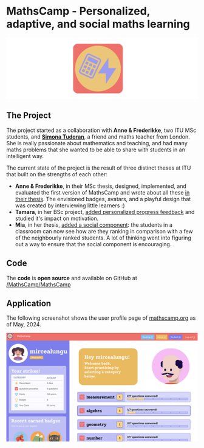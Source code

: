 # MathsCamp - Personalized, adaptive, and social maths learning 

![](../docs/assets/mathscamp-logo.png)
## The Project 

The project started as a collaboration with **Anne & Frederikke**, two ITU MSc students, and  [**Simona Tudoran**](https://www.linkedin.com/in/simona-tudoran-7a974a21/), a friend and maths teacher from London. She is really passionate about mathematics and teaching, and had many maths problems that she wanted to be able to share with students in an intelligent way. 

The current state of the project is the result of three distinct theses at ITU that built on the strengths of each other: 

- **Anne & Frederikke**, in their MSc thesis, designed, implemented, and evaluated the first version of MathsCamp and wrote about all these [in their thesis](../docs/assets/theses/AnneFrederikke--Designing%20a%20personalized%20learning%20app.pdf). The envisioned badges, avatars, and a playful design that was created by interviewing little learners :)
- **Tamara**, in her BSc project, [added personalized progress feedback](../docs/assets/theses/Thesis-Tamara-MathsCamp_Personal_Progress_Feedback.pdf) and studied it's impact on motivation. 
- **Mia**, in her thesis, [added a social component](../docs/assets/theses/Mia_Ronnelund_Thesis_2022.pdf): the students in a classroom can now see how are they ranking in comparison with a few of the neighbourly ranked students. A lot of thinking went into figuring out a way to ensure that the social component is encouraging. 


## Code 

The **code** is **open source** and available on GitHub at [/MathsCamp/MathsCamp](https://github.com/MathsCamp/MathsCamp)



## Application 

The following screenshot shows the user profile page of [mathscamp.org](https://mathscamp.org) as of May, 2024. 

![](../docs/assets/state-of-mathscamp-2024.png)



